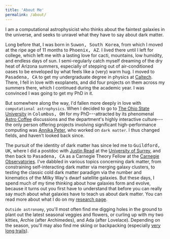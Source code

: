 ```yaml
---
title: 'About Me'
permalink: /about/
---
```


I am a computational astrophysicist who thinks about the faintest galaxies in the universe, and seeks to unravel what they have to say about dark matter.

Long before that, I was born in <kbd>Suwon, South Korea</kbd>, from which I moved at the ripe age of 11 months to <kbd>Phoenix, AZ</kbd>.  I lived there until I left for college, which left me with a lasting love for cacti, mountains, low humidity, and endless days of sun.  I semi-regularly catch myself dreaming of the dry heat of Arizona summers, especially of stepping out of air-conditioned oases to be enveloped by what feels like a (very) warm hug.  I moved to <kbd>Pasadena, CA</kbd> to get my undergraduate degree in physics at [Caltech][1].  There, I fell in love with exoplanets, and did four projects on them across my summers there, which I continued during the academic year.  I was convinced I was going to get my PhD in it.

But somewhere along the way, I'd fallen more deeply in love with `computational astrophysics`. When I decided to go to [The Ohio State University][2] in <kbd>Columbus, OH</kbd> for my PhD---attracted by its phenomenal [Astro Coffee][3] discussions and the department's highly interactive culture---the only person offering projects involving significant high-performance computing was [Annika Peter][4], who worked on `dark matter`.  I thus changed fields, and haven't looked back since.

The pursuit of the identity of dark matter has since led me to  <kbd>Guildford, UK</kbd>, where I did a postdoc with [Justin Read][5] at the [University of Surrey][6], and then back to <kbd>Pasadena, CA</kbd> as a Carnegie Theory Fellow at the [Carnegie Observatories][7].  I've dabbled in various topics concerning dark matter, from constraining self-interacting dark matter via merging galaxy clusters, to testing the classic cold dark matter paradigm via the number and kinematics of the Milky Way's dwarf satellite galaxies.  But these days, I spend much of my time thinking about how galaxies form and evolve, because it turns out you first have to understand that before you can really say much about what galaxies have to teach us about dark matter.  You can read more about what I do on my [research page][8].

`Outside astronomy`, you'll most often find me digging holes in the ground to plant out the latest seasonal veggies and flowers, or curling up with my two kitties, Archie (after Archimedes), and Ada (after Lovelace).  Depending on the season, you'll may also find me skiing or backpacking (especially [very long trails][9]).

[1]: https://www.caltech.edu/
[2]: https://astronomy.osu.edu/
[3]: https://astronomy.osu.edu/coffee
[4]: https://astronomy.osu.edu/people/peter.33
[5]: https://www.surrey.ac.uk/people/justin-read
[6]: https://www.surrey.ac.uk/astrophysics-group
[7]: https://carnegiescience.edu/obs
[8]: /research
[9]: https://www.greenmountainclub.org/the-long-trail/